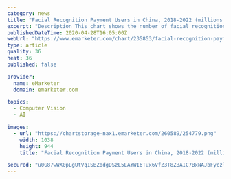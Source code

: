 ```yaml
---
category: news
title: "Facial Recognition Payment Users in China, 2018-2022 (millions and % change)"
excerpt: "Description This chart shows the number of facial recognition payment users in China between 2018 and 2022. Share. Chart Title Facial Recognition Payment Users in China, 2018-2022"
publishedDateTime: 2020-04-28T16:05:00Z
webUrl: "https://www.emarketer.com/chart/235853/facial-recognition-payment-users-china-2018-2022-millions-change"
type: article
quality: 36
heat: 36
published: false

provider:
  name: eMarketer
  domain: emarketer.com

topics:
  - Computer Vision
  - AI

images:
  - url: "https://chartstorage-nax1.emarketer.com/260589/254779.png"
    width: 1038
    height: 944
    title: "Facial Recognition Payment Users in China, 2018-2022 (millions and % change)"

secured: "u0G87wWX0pLgUtVqISBZodgDSzL5LAYWI6Tux6VfZ3T8ZBAIC7BxNAJbFyczlyugshQDk6NzYcgEI/ZI8SgX34P/gVvzNTv5nvYh/iJThFgMr4oOsOl68h3bRdSedwXVt7IbVktfz3hfnLGI4a8uF4oUyf/EW8Rfbm4dudxyDSztLDhWhztAHbIVyxfdi7JPSKYKOtKKRjAQJmIJwhb8sIdauQ7FI8E84uisBR2AKCvCDRyFv6mJFqyLakRIme8OvvZUzW9//ph9sFnPhN6y77VZys6xcxRa88ZfsowItmOXY6O+PXFXVauuO9AazKUk;nLV1CqpEwCK9h5AB/MFuKQ=="
---
```


